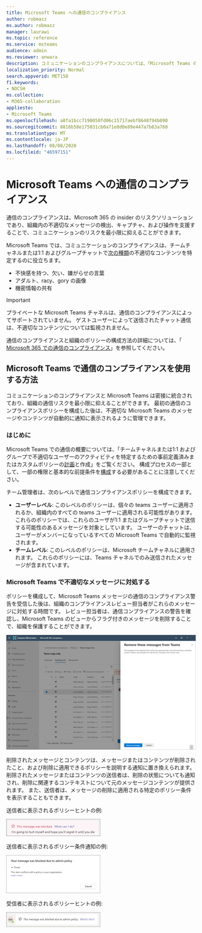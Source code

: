 ```yaml
---
title: Microsoft Teams への通信のコンプライアンス
author: robmazz
ms.author: robmazz
manager: laurawi
ms.topic: reference
ms.service: msteams
audience: admin
ms.reviewer: anwara
description: コミュニケーションのコンプライアンスについては、「Microsoft Teams の観点からの insider リスクソリューションセットの一部 (M365 通信のコンプライアンス機能の一部)」をご覧ください。
localization_priority: Normal
search.appverid: MET150
f1.keywords:
- NOCSH
ms.collection:
- M365-collaboration
appliesto:
- Microsoft Teams
ms.openlocfilehash: a8fa1bcc7190050fd06c15717aebf8648f94b090
ms.sourcegitcommit: 8816b58e175031cb0a71e0d0e89e447a7b83a760
ms.translationtype: MT
ms.contentlocale: ja-JP
ms.lasthandoff: 08/08/2020
ms.locfileid: "46597151"
---
```

# <a name="communication-compliance-with-microsoft-teams"></a>Microsoft Teams への通信のコンプライアンス

通信のコンプライアンスは、Microsoft 365 の insider のリスクソリューションであり、組織内の不適切なメッセージの検出、キャプチャ、および操作を支援することで、コミュニケーションのリスクを最小限に抑えることができます。

Microsoft Teams では、コミュニケーションのコンプライアンスは、チームチャネルまたは1:1 およびグループチャットで[次の種類](https://docs.microsoft.com/microsoft-365/compliance/communication-compliance-feature-reference)の不適切なコンテンツを特定するのに役立ちます。

- 不快感を持つ、欠い、嫌がらせの言葉
- アダルト、racy、gory の画像
- 機密情報の共有

>[!IMPORTANT]
>プライベートな Microsoft Teams チャネルは、通信のコンプライアンスによってサポートされていません。 ゲストユーザーによって送信されたチャット通信は、不適切なコンテンツについては監視されません。

通信のコンプライアンスと組織のポリシーの構成方法の詳細については、「 [Microsoft 365 での通信のコンプライアンス](https://docs.microsoft.com/microsoft-365/compliance/communication-compliance)」を参照してください。

## <a name="how-to-use-communication-compliance-in-microsoft-teams"></a>Microsoft Teams で通信のコンプライアンスを使用する方法

コミュニケーションのコンプライアンスと Microsoft Teams は密接に統合されており、組織の通信リスクを最小限に抑えることができます。 最初の通信のコンプライアンスポリシーを構成した後は、不適切な Microsoft Teams のメッセージやコンテンツが自動的に通知に表示されるように管理できます。

### <a name="getting-started"></a>はじめに

Microsoft Teams での通信の概要については、「チームチャネルまたは1:1 およびグループで不適切なユーザーのアクティビティを特定するための事前定義済みまたはカスタムポリシーの[計画](https://docs.microsoft.com/microsoft-365/compliance/communication-compliance-plan)と作成」をご覧ください。 構成プロセスの一部として、一部の権限と基本的な前提条件を[構成](https://docs.microsoft.com/microsoft-365/compliance/communication-compliance-configure)する必要があることに注意してください。

チーム管理者は、次のレベルで通信コンプライアンスポリシーを構成できます。

- **ユーザーレベル**: このレベルのポリシーは、個々の teams ユーザーに適用されるか、組織内のすべての teams ユーザーに適用される可能性があります。 これらのポリシーでは、これらのユーザが1:1 またはグループチャットで送信する可能性のあるメッセージを対象としています。 ユーザーのチャットは、ユーザーがメンバーになっているすべての Microsoft Teams で自動的に監視されます。
- **チームレベル**: このレベルのポリシーは、Microsoft チームチャネルに適用されます。 これらのポリシーには、Teams チャネルでのみ送信されたメッセージが含まれています。

### <a name="act-on-inappropriate-messages-in-microsoft-teams"></a>Microsoft Teams で不適切なメッセージに対処する

ポリシーを構成して、Microsoft Teams メッセージの通信のコンプライアンス警告を受信した後は、組織のコンプライアンスレビュー担当者がこれらのメッセージに対処する時間です。 レビュー担当者は、通信コンプライアンスの警告を確認し、Microsoft Teams のビューからフラグ付きのメッセージを削除することで、組織を保護することができます。

![Teams でメッセージを削除する](./media/communication-compliance-remove-teams-message.png)

削除されたメッセージとコンテンツは、メッセージまたはコンテンツが削除されたこと、および削除に適用できるポリシーを説明する通知に置き換えられます。 削除されたメッセージまたはコンテンツの送信者は、削除の状態についても通知され、削除に関連するコンテキストについて元のメッセージコンテンツが提供されます。 また、送信者は、メッセージの削除に適用される特定のポリシー条件を表示することもできます。

送信者に表示されるポリシーヒントの例:

![送信者のポリシーヒント](./media/communication-compliance-warning-1.png)

送信者に表示されるポリシー条件通知の例:

![送信者のポリシー条件情報](./media/communication-compliance-warning-2.png)

受信者に表示されるポリシーヒントの例:

![受信者のポリシーヒント](./media/communication-compliance-warning-3.png)